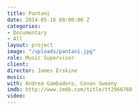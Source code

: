 ```yaml
---
title: Pantani
date: 2014-05-16 00:00:00 Z
categories:
- Documentary
- All
layout: project
image: "/uploads/pantani.jpg"
role: Music Supervisor
client: 
director: James Erskine
music: 
with: Andrea Gambadoro, Conan Sweeny
imdb: http://www.imdb.com/title/tt2966760
video: 
---
```


